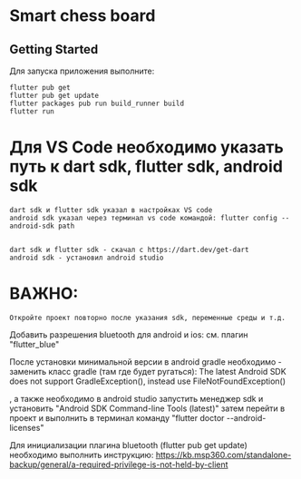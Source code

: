# Smart chess board

## Getting Started

Для запуска приложения выполните:

    flutter pub get
    flutter pub get update
    flutter packages pub run build_runner build
    flutter run

# Для VS Code необходимо указать путь к dart sdk, flutter sdk, android sdk

    dart sdk и flutter sdk указал в настройках VS code
    android sdk указал через терминал vs code командой: flutter config --android-sdk path
    
    
    dart sdk и flutter sdk - скачал с https://dart.dev/get-dart
    android sdk - установил android studio

# ВАЖНО:
    Откройте проект повторно после указания sdk, переменные среды и т.д.

Добавить разрешения bluetooth для android и ios:
    см. плагин "flutter_blue"

После установки минимальной версии в android gradle необходимо - заменить класс gradle (там где будет ругаться):
The latest Android SDK does not support GradleException(), instead use FileNotFoundException()

, а также необходимо в android studio запустить менеджер sdk и установить "Android SDK Command-line Tools (latest)"
затем перейти в проект и выполнить в терминал команду "flutter doctor --android-licenses"

Для инициализации плагина bluetooth (flutter pub get update) необходимо выполнить инструкцию:
https://kb.msp360.com/standalone-backup/general/a-required-privilege-is-not-held-by-client